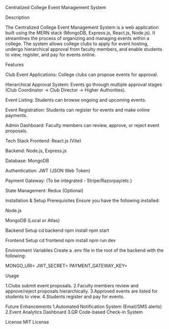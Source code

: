 Centralized College Event Management System

Description

The Centralized College Event Management System is a web application built using the MERN stack (MongoDB, Express.js, React.js, Node.js). It streamlines the process of organizing and managing events within a college. The system allows college clubs to apply for event hosting, undergo hierarchical approval from faculty members, and enable students to view, register, and pay for events online.

Features

Club Event Applications: College clubs can propose events for approval.

Hierarchical Approval System: Events go through multiple approval stages (Club Coordinator → Club Director → Higher Authorities).

Event Listing: Students can browse ongoing and upcoming events.

Event Registration: Students can register for events and make online payments.

Admin Dashboard: Faculty members can review, approve, or reject event proposals.

Tech Stack
Frontend: React.js (Vite)

Backend: Node.js, Express.js

Database: MongoDB

Authentication: JWT (JSON Web Token)

Payment Gateway: (To be integrated - Stripe/Razorpay/etc.)

State Management: Redux (Optional)

Installation & Setup
Prerequisites
Ensure you have the following installed:

Node.js

MongoDB (Local or Atlas)

Backend Setup
  cd backend
  npm install
  npm start
  
Frontend Setup
  cd frontend
  npm install
  npm run dev
  
Environment Variables
  Create a .env file in the root of the backend with the following:

MONGO_URI=<your-mongodb-connection-string>
JWT_SECRET=<your-jwt-secret>
PAYMENT_GATEWAY_KEY=<your-payment-key>

Usage

1.Clubs submit event proposals.
2.Faculty members review and approve/reject proposals hierarchically.
3.Approved events are listed for students to view.
4.Students register and pay for events.


Future Enhancements
  1.Automated Notification System (Email/SMS alerts)
  2.Event Analytics Dashboard
  3.QR Code-based Check-in System

License
MIT License
